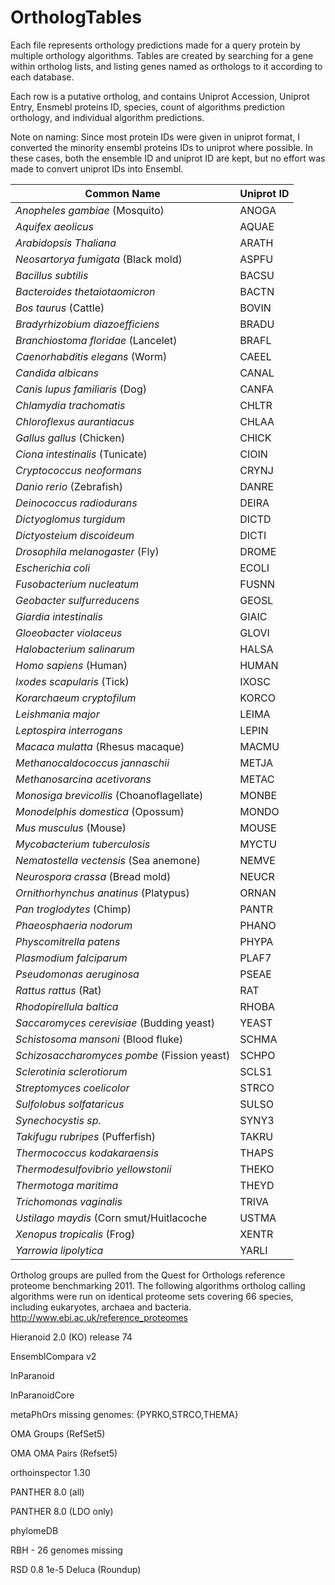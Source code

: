 # OrthologTables

Each file represents orthology predictions made for a query protein by multiple orthology algorithms. Tables are created by searching for a gene within ortholog lists, and listing genes named as orthologs to it according to each database. 

Each row is a putative ortholog, and contains Uniprot Accession, Uniprot Entry, Ensmebl proteins ID, species, count of algorithms prediction orthology, and individual algorithm predictions. 

Note on naming: Since most protein IDs were given in uniprot format, I converted the minority ensembl proteins IDs to uniprot where possible. In these cases, both the ensemble ID and uniprot ID are kept, but no effort was made to convert uniprot IDs into Ensembl. 

| **Common Name** | **Uniprot ID** | 
| --------------- | -------------- |
| *Anopheles gambiae* (Mosquito) | ANOGA | 
| *Aquifex aeolicus* | AQUAE | 
| *Arabidopsis Thaliana* | ARATH | 
| *Neosartorya fumigata* (Black mold) | ASPFU | 
| *Bacillus subtilis*  | BACSU | 
| *Bacteroides thetaiotaomicron*  | BACTN | 
| *Bos taurus* (Cattle) | BOVIN | 
| *Bradyrhizobium diazoefficiens* | BRADU | 
| *Branchiostoma floridae* (Lancelet) | BRAFL | 
| *Caenorhabditis elegans* (Worm) | CAEEL | 
| *Candida albicans* | CANAL | 
| *Canis lupus familiaris* (Dog) | CANFA |
| *Chlamydia trachomatis* | CHLTR | 
| *Chloroflexus aurantiacus* | CHLAA | 
| *Gallus gallus* (Chicken) | CHICK | 
| *Ciona intestinalis* (Tunicate) | CIOIN | 
| *Cryptococcus neoformans* | CRYNJ | 
| *Danio rerio* (Zebrafish) | DANRE | 
| *Deinococcus radiodurans* | DEIRA | 
| *Dictyoglomus turgidum* | DICTD | 
| *Dictyosteium discoideum* | DICTI | 
| *Drosophila melanogaster* (Fly) | DROME | 
| *Escherichia coli* | ECOLI | 
| *Fusobacterium nucleatum* | FUSNN | 
| *Geobacter sulfurreducens* | GEOSL | 
| *Giardia intestinalis* | GIAIC | 
| *Gloeobacter violaceus* | GLOVI | 
| *Halobacterium salinarum* | HALSA | 
| *Homo sapiens* (Human) | HUMAN | 
| *Ixodes scapularis* (Tick) | IXOSC |
| *Korarchaeum cryptofilum* | KORCO | 
| *Leishmania major* | LEIMA | 
| *Leptospira interrogans* | LEPIN | 
| *Macaca mulatta* (Rhesus macaque) | MACMU | 
| *Methanocaldococcus jannaschii* | METJA | 
| *Methanosarcina acetivorans* | METAC | 
| *Monosiga brevicollis* (Choanoflagellate) | MONBE | 
| *Monodelphis domestica* (Opossum) | MONDO | 
| *Mus musculus* (Mouse) | MOUSE | 
| *Mycobacterium tuberculosis* | MYCTU | 
| *Nematostella vectensis* (Sea anemone) | NEMVE | 
| *Neurospora crassa* (Bread mold) | NEUCR | 
| *Ornithorhynchus anatinus* (Platypus) | ORNAN | 
| *Pan troglodytes* (Chimp) | PANTR | 
| *Phaeosphaeria nodorum* | PHANO | 
| *Physcomitrella patens* | PHYPA |
| *Plasmodium falciparum* | PLAF7 |
| *Pseudomonas aeruginosa* | PSEAE |
| *Rattus rattus* (Rat) | RAT | 
| *Rhodopirellula baltica* | RHOBA |
| *Saccaromyces cerevisiae* (Budding yeast) | YEAST | 
| *Schistosoma mansoni* (Blood fluke) | SCHMA | 
| *Schizosaccharomyces pombe* (Fission yeast) | SCHPO | 
| *Sclerotinia sclerotiorum* | SCLS1 | 
| *Streptomyces coelicolor* | STRCO |
| *Sulfolobus solfataricus* | SULSO |
| *Synechocystis sp.* | SYNY3 |
| *Takifugu rubripes* (Pufferfish) | TAKRU | 
| *Thermococcus kodakaraensis* | THAPS |
| *Thermodesulfovibrio yellowstonii* | THEKO |
| *Thermotoga maritima* | THEYD |
| *Trichomonas vaginalis* | TRIVA |
| *Ustilago maydis* (Corn smut/Huitlacoche | USTMA | 
| *Xenopus tropicalis* (Frog) | XENTR | 
| *Yarrowia lipolytica* | YARLI |


Ortholog groups are pulled from the Quest for Orthologs reference proteome benchmarking 2011. The following algorithms ortholog calling algorithms were run on identical proteome sets covering 66 species, including eukaryotes, archaea and bacteria. http://www.ebi.ac.uk/reference_proteomes

Hieranoid 2.0 (KO) release 74

EnsemblCompara v2

InParanoid

InParanoidCore

metaPhOrs missing genomes: {PYRKO,STRCO,THEMA}

OMA Groups (RefSet5)

OMA OMA Pairs (Refset5)

orthoinspector 1.30

PANTHER 8.0 (all)

PANTHER 8.0 (LDO only)

phylomeDB

RBH - 26 genomes missing

RSD 0.8 1e-5 Deluca (Roundup)
